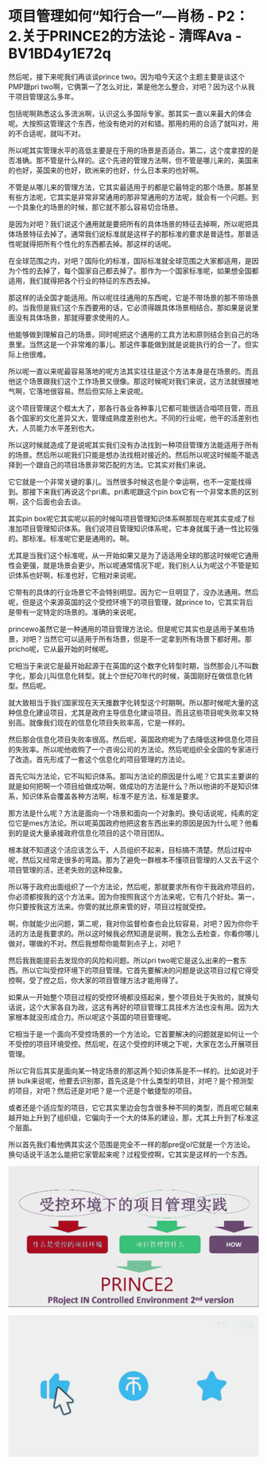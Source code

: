 # 项目管理如何“知行合一”—肖杨 - P2：2.关于PRINCE2的方法论 - 清晖Ava - BV1BD4y1E72q

然后呢，接下来呢我们再谈谈prince two。因为咱今天这个主题主要是谈这个PMP跟pri two啊，它俩第一了怎么对比，第是他怎么整合，对吧？因为这个从我干项目管理这么多年。

包括呢啊熟悉这么多流派啊，认识这么多国际专家。那其实一直以来最大的体会呢。大按照这管理这个东西，他没有绝对的对和错。那用的用的合适了就叫对，用的不合适呢，就叫不对。

所以呢其实管理水平的高低主要是在于用的场景是否适合。第二，这个度拿捏的是否准确。那不管是什么样的。这个先进的管理方法啊，但不管是哪儿来的，美国来的也好，英国来的也好，欧洲来的也好，什么日本来的也好啊。

不管是从哪儿来的管理方法，它其实最适用于的都是它最特定的那个场景。那甚至有些方法呢，它其实是非常非常通用的那非常通用的方法呢，就会有一个问题。到一个具象化的场景的时候，那它就不那么容易切合场景。

是因为对吧？我们说这个通用就是要把所有的具体场景的特征去掉啊，所以呢把具体场景特征去掉了。通常我们说标准就是这样子的那标准的要求是普适性。那普适性呢就得把所有个性化的东西都去掉。那这样的话呢。

在全球范围之内，对吧？国际化的标准，国际标准就全球范围之大家都适用，是因为个性的去掉了，每个国家自己都去掉了。那作为一个国家标准呢，如果想全国都适用，我们就得把各个行业的特征的东西去掉。

那这样的话全国才能适用。所以呢往往通用的东西呢，它是不带场景的那不带场景的。当我但是我们这个东西要用的话，它必须得跟具体场景相结合。那如果是说里面没有具体场景，那就得要求使用的人。

他能够做到理解自己的场景。同时呢把这个通用的工具方法和原则结合到自己的场景里。当然这是一个非常难的事儿。那这件事能做到就是说能执行的合一了。但实际上他很难。

所以呢一直以来呢最容易落地的呢方法其实往往是这个方法本身是在场景的。而且他这个场景跟我们这个工作场景又很像。那这时候呢对我们来说，这方法就很接地气啊，它落地很容易。然后但实际上来说呢。

这个项目管理这个框太大了，那各行各业各种事儿它都可能很适合咱项目管，而且各个国家的文化差异又大，管理成熟度差别也大。不同的行业呢，他干的活差别也大，人员能力水平差别也大。

所以这时候就造成了是说呢其实我们没有办法找到一种项目管理方法能适用于所有的场景。然后所以呢我们只能是想办法找相对接近的。然后所以呢这时候能不能选择到一个跟自己的项目场景非常匹配的方法。它其实对我们来说。

它它就是一个非常关键的事儿。当然很多时候这也是个幸运啊，也不一定能找得到。那接下来我们再说这个pri素。pri素呢跟这个pin box它有一个非常本质的区别啊，这个后面也会去谈。

其实pin box呢它其实呢以前的时候叫项目管理知识体系啊那现在呢其实变成了标准加项目管理知识体系。我们说项目管理知识体系呢，它本身就属于通一性比较强的。那标准。标准呢它更是通用的。啊。

尤其是当我们这个标准呢，从一开始如果又是为了适适用全球的那这时候呢它通用性会更强，就是场景会更少。所以呢通常情况下呢，我们别人认为呢这个不管是知识体系也好啊，标准也好，它相对来说呢。

它带有的具体的行业场景它不会特别明显。因为它一旦明显了，没办法通用。然后呢，但是这个来源英国的这个受控环境下的项目管理，就prince to，它其实背后是带有一定特定的场景的。准确的来说呢。

princewo虽然它是一种通用的项目管理方法论。但是呢它其实也是适用于某些场景，对吧？当然它可以适用于所有场景，但是不一定拿到所有场景下都好用。那pricho呢，它从最开始的时候呢。

它相当于来说它是最开始起源于在英国的这个数字化转型时期，当然那会儿不叫数字化，那会儿叫信息化转型。就上个世纪70年代的时候，英国刚好在做信息化转型。然后呢。

就大致相当于我们国家现在天天推数字化转型这个时期啊。所以那时候呢大量的这种信息化建设项目，尤其是政府主导信息化建设项目。而且这些项目呢失败率又特别高。就像我们现在的信息化项目失败率高，它是一样的。

然后那会信息化项目失败率很高。然后呢，英国政府呢为了去降低这种信息化项目的失败率。所以呢他收购了一个咨询公司的方法论。然后呢组织全全国的专家进行了改造。首先形成了一套这个信息化的项目管理的方法论。

首先它叫方法论，它不叫知识体系。那叫方法论的原因是什么呢？它其实主要讲的就是如何把啊一个项目给做成功啊，做成功的方法是什么？所以他讲的不是知识体系，知识体系会覆盖各种方法啊，标准不是方法，标准是要求。

那方法是什么呢？方法是面向一个场景和面向一个对象的。换句话说呢，纯素的定位它是mes方法论。所以呢英国政府他把这套东西出来的原因是因为什么呢？他看到的是说大量承接政府信息化项目的这个项目团队。

根本就不知道这个活应该怎么干，人员组织不起来，目标搞不清楚。然后过程中呢，然后又经常走很多的弯路。那为了避免一群根本不懂项目管理的人又去干这个项目管理的活，还老失败的这种现象。

所以等于政府出面组织了一个方法论，然后呢，那就要求所有你干我政府项目的，你必须都按我的这个方法来。因为你按照我这个方法来呢，它有几个好处。第一，你只要按我这方法来。你管的就比原来管的好，项目过程就受控。

啊，你就能少出问题，第二呢，我对你监督检查也会比较容易，对吧？因为你你干活的方法是我要求的。所以这时候我必然知道是说啊，我怎么去检查，你看你哪儿做对，哪做的不对。然后我想帮你能帮到点子上，对吧？

然后我我能提前去发现你的风险和问题。所以pri two呢它是这么出来的一套东西。所以它叫受控环境下的项目管理。它首先要解决的问题是说这项目过程它得受控啊，受了控之后，你大家的项目管理方法才能用得了。

如果从一开始整个项目过程的受控环境都没搭起来，整个项目处于失败的，就换句话说，这个大家各自为政，这这有再好的项目管理工具技术方法也没有用。因为大家根本就没形成合力。所以呢这个英国的项目管理呢。

它相当于是一个面向不受控场景的一个方法论。它首要解决的问题就是如何让一个不受控的项目环境受控。然后呢，在这个受控的环境之下呢，大家在怎么开展项目管理。

所以它背后其实是面向某一特定场景的那这两个知识体系是不一样的。比如说对于拼 bulk来说呢，他要去识别那，首先这是个什么类型的项目，对吧？是个预测型的项目，对吧？然后还是对吧？是一个还是个敏捷型的项目。

或者还是个适应型的项目，它它其实里边会包含很多种不同的类型，而且呢它越来越开始上升到了组织级，它偏向于一个大的体系的建设，那，尤其上升到了标准这个层面。

所以首先我们看他俩其实这个范围是完全不一样的那pre促ol它就是一个方法论。换句话说干活怎么能把它家管起来呢？过程受控啊，它其实是这样的一个东西。



![](img/406eeaea5d879507c64d28042b96bd5d_1.png)

![](img/406eeaea5d879507c64d28042b96bd5d_2.png)